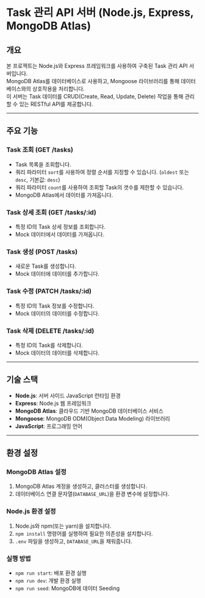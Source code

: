 # Task 관리 API 서버 (Node.js, Express, MongoDB Atlas)

## 개요

본 프로젝트는 Node.js와 Express 프레임워크를 사용하여 구축된 Task 관리 API 서버입니다.  
MongoDB Atlas를 데이터베이스로 사용하고, Mongoose 라이브러리를 통해 데이터베이스와의 상호작용을 처리합니다.  
이 서버는 Task 데이터를 CRUD(Create, Read, Update, Delete) 작업을 통해 관리할 수 있는 RESTful API를 제공합니다.

---

## 주요 기능

### Task 조회 (GET /tasks)

- Task 목록을 조회합니다.
- 쿼리 파라미터 `sort`를 사용하여 정렬 순서를 지정할 수 있습니다. (`oldest` 또는 `desc`, 기본값: `desc`)
- 쿼리 파라미터 `count`를 사용하여 조회할 Task의 갯수를 제한할 수 있습니다.
- MongoDB Atlas에서 데이터를 가져옵니다.

### Task 상세 조회 (GET /tasks/:id)

- 특정 ID의 Task 상세 정보를 조회합니다.
- Mock 데이터에서 데이터를 가져옵니다.

### Task 생성 (POST /tasks)

- 새로운 Task를 생성합니다.
- Mock 데이터에 데이터를 추가합니다.

### Task 수정 (PATCH /tasks/:id)

- 특정 ID의 Task 정보를 수정합니다.
- Mock 데이터의 데이터를 수정합니다.

### Task 삭제 (DELETE /tasks/:id)

- 특정 ID의 Task를 삭제합니다.
- Mock 데이터의 데이터를 삭제합니다.

---

## 기술 스택

- **Node.js**: 서버 사이드 JavaScript 런타임 환경
- **Express**: Node.js 웹 프레임워크
- **MongoDB Atlas**: 클라우드 기반 MongoDB 데이터베이스 서비스
- **Mongoose**: MongoDB ODM(Object Data Modeling) 라이브러리
- **JavaScript**: 프로그래밍 언어

---

## 환경 설정

### MongoDB Atlas 설정

1. MongoDB Atlas 계정을 생성하고, 클러스터를 생성합니다.
2. 데이터베이스 연결 문자열(`DATABASE_URL`)을 환경 변수에 설정합니다.

### Node.js 환경 설정

1. Node.js와 npm(또는 yarn)을 설치합니다.
2. `npm install` 명령어를 실행하여 필요한 의존성을 설치합니다.
3. `.env` 파일을 생성하고, `DATABASE_URL`을 채워줍니다.

### 실행 방법

- `npm run start`: 배포 환경 실행
- `npm run dev`: 개발 환경 실행
- `npm run seed`: MongoDB에 데이터 Seeding
